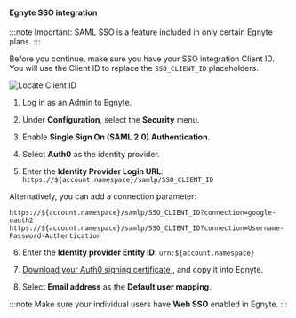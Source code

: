 #### Egnyte SSO integration

:::note
Important: SAML SSO is a feature included in only certain Egnyte plans.
:::

Before you continue, make sure you have your SSO integration Client ID. You will use the Client ID to replace the `SSO_CLIENT_ID` placeholders.

![Locate Client ID](https://auth0.com/docs/media/articles/dashboard/sso-integrations/settings-tutorial-clientid-egnyte.png)

1. Log in as an Admin to Egnyte.

2. Under **Configuration**, select the **Security** menu.

3. Enable **Single Sign On (SAML 2.0) Authentication**.

4. Select **Auth0** as the identity provider.

5. Enter the **Identity Provider Login URL**:
`https://${account.namespace}/samlp/SSO_CLIENT_ID`

Alternatively, you can add a connection parameter:

```text
https://${account.namespace}/samlp/SSO_CLIENT_ID?connection=google-oauth2
https://${account.namespace}/samlp/SSO_CLIENT_ID?connection=Username-Password-Authentication
```

6. Enter the **Identity provider Entity ID**:
`urn:${account.namespace}`

7. [Download your Auth0 signing certificate ](https://${account.namespace}/pem), and copy it into Egnyte.

8. Select **Email address** as the **Default user mapping**.

:::note
Make sure your individual users have **Web SSO** enabled in Egnyte.
:::
